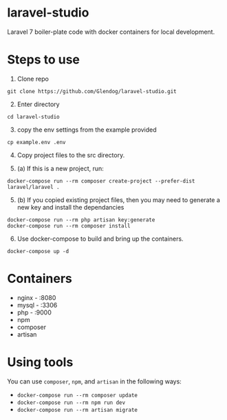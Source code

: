 # laravel-studio
Laravel 7 boiler-plate code with docker containers for local development.

# Steps to use

1) Clone repo
```
git clone https://github.com/Glendog/laravel-studio.git
```
2) Enter directory
```
cd laravel-studio
```
3) copy the env settings from the example provided
```
cp example.env .env
```
4) Copy project files to the src directory. 

5) (a) If this is a new project, run:
```
docker-compose run --rm composer create-project --prefer-dist laravel/laravel .
```
5) (b) If you copied existing project files, then you may need to generate a new key and install the dependancies
```
docker-compose run --rm php artisan key:generate
docker-compose run --rm composer install
```
6) Use docker-compose to build and bring up the containers.
```
docker-compose up -d
```

# Containers

- nginx - :8080
- mysql - :3306
- php - :9000
- npm
- composer
- artisan

# Using tools

You can use `composer`, `npm`, and `artisan` in the following ways:

- `docker-compose run --rm composer update`
- `docker-compose run --rm npm run dev`
- `docker-compose run --rm artisan migrate`
